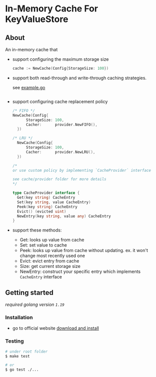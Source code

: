

# In-Memory Cache For KeyValueStore

## About

An in-memory cache that

- support configuring the maximum storage size

  ```go
  cache := NewCache(Config{StorageSize: 100})
  ```

- support both read-through and write-through caching strategies.

  see [example.go](example.go)
  ```go
  ```

- support configuring cache replacement policy

  ```go
  /* FIFO */
  NewCache(Config{
		StorageSize: 100,
		Cacher:      provider.NewFIFO(),
	})

  /* LRU */
	NewCache(Config{
		StorageSize: 100,
		Cacher:      provider.NewLRU(),
	})

  /*
  or use custom policy by implementing `CacheProvider` interface

  see cache/provider folder for more details
  */

  type CacheProvider interface {
	Get(key string) CacheEntry
	Set(key string, value CacheEntry)
	Peek(key string) CacheEntry
	Evict() (evicted uint)
	NewEntry(key string, value any) CacheEntry
  }
  ```

- support these methods:
  - Get: looks up value from cache
  - Set: set value to cache
  - Peek: looks up value from cache without updating. ex. it won't change most recently used one
  - Evict: evict entry from cache
  - Size: get current storage size
  - NewEntry: construct your specific entry which implements `CacheEntry` interface

## Getting started

*required golang version `1.19`*

### Installation

- go to official website [download and install](https://go.dev/doc/install)

### Testing

``` bash
# under root folder
$ make test

# or
$ go test ./...
```